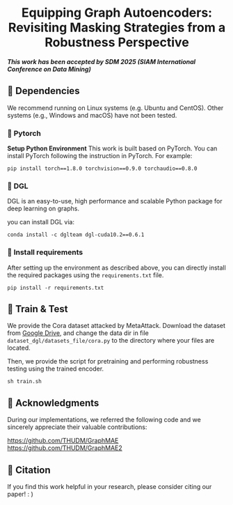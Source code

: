 # <center>Equipping Graph Autoencoders: Revisiting Masking Strategies from a Robustness Perspective</center>
***This work has been accepted by SDM 2025 (SIAM International Conference on Data Mining)***

## 🌵 Dependencies
We recommend running on Linux systems (e.g. Ubuntu and CentOS). Other systems (e.g., Windows and macOS) have not been tested.

### 🔧 **Pytorch**
**Setup Python Environment** This work is built based on PyTorch. You can install PyTorch following the instruction in PyTorch. For example:
```
pip install torch==1.8.0 torchvision==0.9.0 torchaudio==0.8.0
```

### 🔧 **DGL**
DGL is an easy-to-use, high performance and scalable Python package for deep learning on graphs.

you can install DGL via:
```
conda install -c dglteam dgl-cuda10.2==0.6.1
```

### 🔧 **Install requirements**
After setting up the environment as described above, you can directly install the required packages using the `requirements.txt` file.
```
pip install -r requirements.txt
```

## 🚀 Train & Test
We provide the Cora dataset attacked by MetaAttack. Download the dataset from [Google Drive](https://drive.google.com/drive/my-drive), and change the data dir in file `dataset_dgl/datasets_file/cora.py` to the directory where your files are located.

Then, we provide the script for pretraining and performing robustness testing using the trained encoder.
```
sh train.sh
```

## 🚟 Acknowledgments
During our implementations, we referred the following code and we sincerely appreciate their valuable contributions:

https://github.com/THUDM/GraphMAE \
https://github.com/THUDM/GraphMAE2

## 🚁 Citation 
If you find this work helpful in your research, please consider citing our paper! : )


